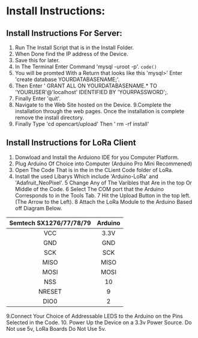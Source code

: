 # Install Instructions:
## Install Instructions For Server:
1. Run The Install Script that is in the Install Folder.
2. When Done find the IP address of the Device. 
3. Save this for later.
4. In The Terminal Enter Command 'mysql -uroot -p'.
`code()`
5. You will be promted With a Return that looks like this 'mysql>' Enter 'create database YOURDATABASENAME;'.
6. Then Enter ' GRANT ALL ON YOURDATABASENAME.* TO 'YOURUSER'@'localhost' IDENTIFIED BY 'YOURPASSWORD';.
7. Finally Enter 'quit'.
8. Navigate to the Web Site hosted on the Device.
9.Complete the installation through the web pages. Once the installation is complete remove the install directory.
10. Finally Type 'cd opencart/upload' Then ' rm -rf install'
## Install Instructions for LoRa Client
1. Donwload and Install the Arduiono IDE for you Computer Platform. 
2. Plug Arduino Of Choice into Computer (Arduino Pro Mini Recommened)
3. Open The Code That is in the in the CLient Code folder of LoRa. 
4. Install the used Libarys Which include 'Arduino-LoRa' and 'Adafruit_NeoPixel'.
5 Change Any of The Varibles that Are in the top Or Middle of the Code.
6 Select The COM port that the Arduino Corresponds to in the Tools Tab.
7 Hit the Upload Button in the top left. (The Arrow to the Left).
8 Attach the LoRa Module to the Arduino Based off Diagram Below.

| Semtech SX1276/77/78/79 | Arduino |
| :---------------------: | :------:|
| VCC | 3.3V |
| GND | GND |
| SCK | SCK |
| MISO | MISO |
| MOSI | MOSI |
| NSS | 10 |
| NRESET | 9 |
| DIO0 | 2 |

9.Connect Your Choice of Addressable LEDS to the Arduino on the Pins Selected in the Code.
10. Power Up the Device on a 3.3v Power Source. Do Not use 5v, LoRa Boards Do Not Use 5v.
